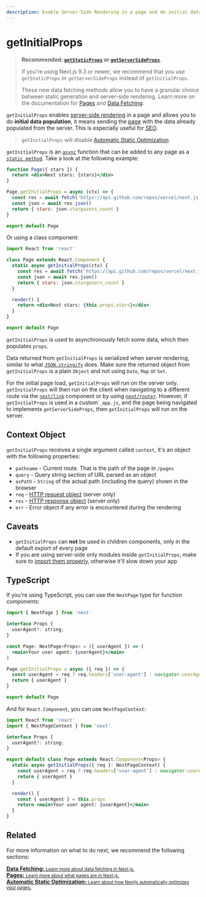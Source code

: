 ```yaml
---
description: Enable Server-Side Rendering in a page and do initial data population with `getInitialProps`.
---
```


# getInitialProps

> **Recommended: [`getStaticProps`](/docs/basic-features/data-fetching.md#getstaticprops-static-generation) or [`getServerSideProps`](/docs/basic-features/data-fetching.md#getserversideprops-server-side-rendering)**.
>
> If you're using Next.js 9.3 or newer, we recommend that you use `getStaticProps` or `getServerSideProps` instead of `getInitialProps`.
>
> These new data fetching methods allow you to have a granular choice between static generation and server-side rendering. Learn more on the documentation for [Pages](/docs/basic-features/pages.md) and [Data Fetching](/docs/basic-features/data-fetching.md).

`getInitialProps` enables [server-side rendering](/docs/basic-features/pages.md#server-side-rendering) in a page and allows you to do **initial data population**, it means sending the [page](/docs/basic-features/pages.md) with the data already populated from the server. This is especially useful for [SEO](https://en.wikipedia.org/wiki/Search_engine_optimization).

> `getInitialProps` will disable [Automatic Static Optimization](/docs/advanced-features/automatic-static-optimization.md).

`getInitialProps` is an [`async`](https://vercel.com/blog/async-and-await) function that can be added to any page as a [`static method`](https://javascript.info/static-properties-methods). Take a look at the following example:

```jsx
function Page({ stars }) {
  return <div>Next stars: {stars}</div>
}

Page.getInitialProps = async (ctx) => {
  const res = await fetch('https://api.github.com/repos/vercel/next.js')
  const json = await res.json()
  return { stars: json.stargazers_count }
}

export default Page
```

Or using a class component:

```jsx
import React from 'react'

class Page extends React.Component {
  static async getInitialProps(ctx) {
    const res = await fetch('https://api.github.com/repos/vercel/next.js')
    const json = await res.json()
    return { stars: json.stargazers_count }
  }

  render() {
    return <div>Next stars: {this.props.stars}</div>
  }
}

export default Page
```

`getInitialProps` is used to asynchronously fetch some data, which then populates `props`.

Data returned from `getInitialProps` is serialized when server rendering, similar to what [`JSON.stringify`](https://developer.mozilla.org/en-US/docs/Web/JavaScript/Reference/Global_Objects/JSON/stringify) does. Make sure the returned object from `getInitialProps` is a plain `Object` and not using `Date`, `Map` or `Set`.

For the initial page load, `getInitialProps` will run on the server only. `getInitialProps` will then run on the client when navigating to a different route via the [`next/link`](/docs/api-reference/next/link.md) component or by using [`next/router`](/docs/api-reference/next/router.md). However, if `getInitialProps` is used in a custom `_app.js`, and the page being navigated to implements `getServerSideProps`, then `getInitialProps` will run on the server.



## Context Object

`getInitialProps` receives a single argument called `context`, it's an object with the following properties:

- `pathname` - Current route. That is the path of the page in `/pages`
- `query` - Query string section of URL parsed as an object
- `asPath` - `String` of the actual path (including the query) shown in the browser
- `req` - [HTTP request object](https://nodejs.org/api/http.html#http_class_http_incomingmessage 'Class: http.IncomingMessage HTTP | Node.js v14.8.0 Documentation') (server only)
- `res` - [HTTP response object](https://nodejs.org/api/http.html#http_class_http_serverresponse 'Class: http.ServerResponse HTTP | Node.js v14.8.0 Documentation') (server only)
- `err` - Error object if any error is encountered during the rendering

## Caveats

- `getInitialProps` can **not** be used in children components, only in the default export of every page
- If you are using server-side only modules inside `getInitialProps`, make sure to [import them properly](https://arunoda.me/blog/ssr-and-server-only-modules), otherwise it'll slow down your app

## TypeScript

If you're using TypeScript, you can use the `NextPage` type for function components:

```jsx
import { NextPage } from 'next'

interface Props {
  userAgent?: string;
}

const Page: NextPage<Props> = ({ userAgent }) => (
  <main>Your user agent: {userAgent}</main>
)

Page.getInitialProps = async ({ req }) => {
  const userAgent = req ? req.headers['user-agent'] : navigator.userAgent
  return { userAgent }
}

export default Page
```

And for `React.Component`, you can use `NextPageContext`:

```jsx
import React from 'react'
import { NextPageContext } from 'next'

interface Props {
  userAgent?: string;
}

export default class Page extends React.Component<Props> {
  static async getInitialProps({ req }: NextPageContext) {
    const userAgent = req ? req.headers['user-agent'] : navigator.userAgent
    return { userAgent }
  }

  render() {
    const { userAgent } = this.props
    return <main>Your user agent: {userAgent}</main>
  }
}
```

## Related

For more information on what to do next, we recommend the following sections:

<div class="card">
  <a href="/docs/basic-features/data-fetching.md">
    <b>Data Fetching:</b>
    <small>Learn more about data fetching in Next.js.</small>
  </a>
</div>

<div class="card">
  <a href="/docs/basic-features/pages.md">
    <b>Pages:</b>
    <small>Learn more about what pages are in Next.js.</small>
  </a>
</div>

<div class="card">
  <a href="/docs/advanced-features/automatic-static-optimization.md">
    <b>Automatic Static Optimization:</b>
    <small>Learn about how Nextjs automatically optimizes your pages.</small>
  </a>
</div>
